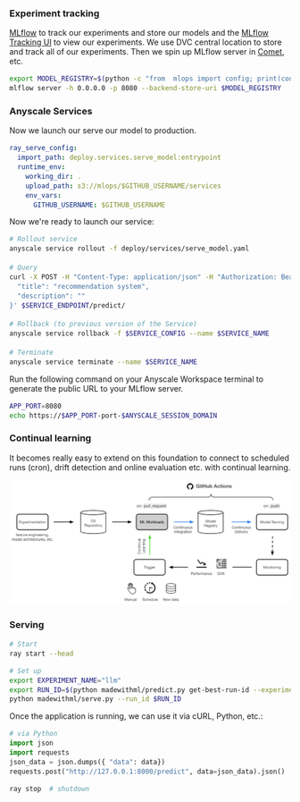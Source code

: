 ### Experiment tracking

 [MLflow](https://mlflow.org/) to track our experiments and store our models and the [MLflow Tracking UI](https://www.mlflow.org/docs/latest/tracking.html#tracking-ui) to view our experiments. We use DVC central location to store and track all of our experiments. Then we spin up MLflow server in [Comet](https://www.comet.ml/), etc.

```bash
export MODEL_REGISTRY=$(python -c "from  mlops import config; print(config.MODEL_REGISTRY)")
mlflow server -h 0.0.0.0 -p 8080 --backend-store-uri $MODEL_REGISTRY
```
### Anyscale Services

Now we launch our serve our model to production.

```yaml
ray_serve_config:
  import_path: deploy.services.serve_model:entrypoint
  runtime_env:
    working_dir: .
    upload_path: s3://mlops/$GITHUB_USERNAME/services  
    env_vars:
      GITHUB_USERNAME: $GITHUB_USERNAME  
```

Now we're ready to launch our service:

```bash
# Rollout service
anyscale service rollout -f deploy/services/serve_model.yaml

# Query
curl -X POST -H "Content-Type: application/json" -H "Authorization: Bearer $SECRET_TOKEN" -d '{
  "title": "recommendation system",
  "description": ""
}' $SERVICE_ENDPOINT/predict/

# Rollback (to previous version of the Service)
anyscale service rollback -f $SERVICE_CONFIG --name $SERVICE_NAME

# Terminate
anyscale service terminate --name $SERVICE_NAME
```



Run the following command on your Anyscale Workspace terminal to generate the public URL to your MLflow server.

  ```bash
  APP_PORT=8080
  echo https://$APP_PORT-port-$ANYSCALE_SESSION_DOMAIN
  ```

### Continual learning

 It becomes really easy to extend on this foundation to connect to scheduled runs (cron), drift detection and online evaluation etc. with continual learning.

 <div align="center">
  <img src="https://github.com/schopra6/ML-Ops/blob/main/images/workflow.png">
</div>


### Serving

  ```bash
  # Start
  ray start --head
  ```

  ```bash
  # Set up
  export EXPERIMENT_NAME="llm"
  export RUN_ID=$(python madewithml/predict.py get-best-run-id --experiment-name $EXPERIMENT_NAME --metric val_loss --mode ASC)
  python madewithml/serve.py --run_id $RUN_ID
  ```

  Once the application is running, we can use it via cURL, Python, etc.:

  ```python
  # via Python
  import json
  import requests
  json_data = json.dumps({ "data": data})
  requests.post("http://127.0.0.1:8000/predict", data=json_data).json()
  ```

  ```bash
  ray stop  # shutdown
  ```

